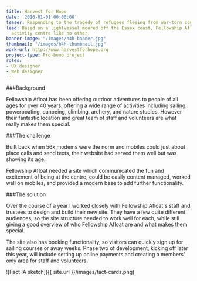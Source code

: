 ```yaml
---
title: Harvest for Hope
date: '2016-01-01 00:00:00'
teaser: Responding to the tragedy of refugees fleeing from war-torn countries
lead: Based on a lightvessel moored off the Essex coast, Fellowship Afloat is an outdoor
  activity centre like no other.
banner-image: "/images/h4h-banner.jpg"
thumbnail: "/images/h4h-thumbnail.jpg"
work-url: http://www.harvestforhope.org
project-type: Pro-bono project
roles:
- UX designer
- Web designer
---
```


###Background

Fellowship Afloat has been offering outdoor adventures to people of all ages for over 40 years, offering a wide range of activities including sailing, powerboating, canoeing, climbing, archery, and nature studies. However their fantastic location and great team of staff and volunteers are what really makes them special. 

###The challenge

Built back when 56k modems were the norm and mobiles could just about place calls and send texts, their website had served them well but was showing its age.

Fellowship Afloat needed a site which communicated the fun and excitement of being at the centre, could be easily content managed, worked well on mobiles, and provided a modern base to add further functionality.

###The solution

Over the course of a year I worked closely with Fellowship Afloat's staff and trustees to design and build their new site. They have a few quite different audiences, so the site structure needed to work well for each, while still giving a good overview of who Fellowship Afloat are and what makes them special.

The site also has booking functionality, so visitors can quickly sign up for sailing courses or away weeks. Phase two of development, kicking off later this year, will include setting up online payments and creating a members' only area for staff and volunteers.

![Fact IA sketch]({{ site.url }}/images/fact-cards.png)